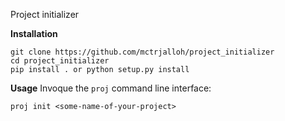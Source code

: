 Project initializer

**Installation**

```
git clone https://github.com/mctrjalloh/project_initializer
cd project_initializer
pip install . or python setup.py install
```

**Usage**
Invoque the `proj` command line interface:
```
proj init <some-name-of-your-project>
```
